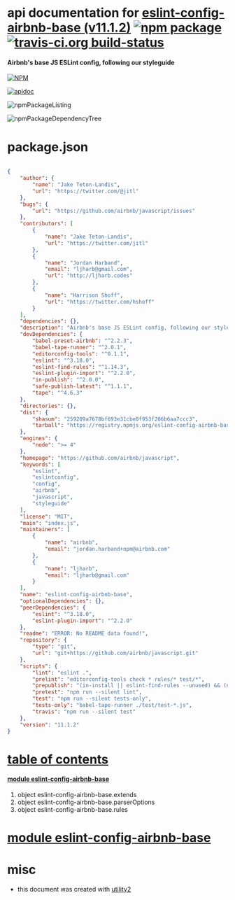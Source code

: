 # api documentation for  [eslint-config-airbnb-base (v11.1.2)](https://github.com/airbnb/javascript)  [![npm package](https://img.shields.io/npm/v/npmdoc-eslint-config-airbnb-base.svg?style=flat-square)](https://www.npmjs.org/package/npmdoc-eslint-config-airbnb-base) [![travis-ci.org build-status](https://api.travis-ci.org/npmdoc/node-npmdoc-eslint-config-airbnb-base.svg)](https://travis-ci.org/npmdoc/node-npmdoc-eslint-config-airbnb-base)
#### Airbnb's base JS ESLint config, following our styleguide

[![NPM](https://nodei.co/npm/eslint-config-airbnb-base.png?downloads=true)](https://www.npmjs.com/package/eslint-config-airbnb-base)

[![apidoc](https://npmdoc.github.io/node-npmdoc-eslint-config-airbnb-base/build/screenCapture.buildNpmdoc.browser._2Fhome_2Ftravis_2Fbuild_2Fnpmdoc_2Fnode-npmdoc-eslint-config-airbnb-base_2Ftmp_2Fbuild_2Fapidoc.html.png)](https://npmdoc.github.io/node-npmdoc-eslint-config-airbnb-base/build/apidoc.html)

![npmPackageListing](https://npmdoc.github.io/node-npmdoc-eslint-config-airbnb-base/build/screenCapture.npmPackageListing.svg)

![npmPackageDependencyTree](https://npmdoc.github.io/node-npmdoc-eslint-config-airbnb-base/build/screenCapture.npmPackageDependencyTree.svg)



# package.json

```json

{
    "author": {
        "name": "Jake Teton-Landis",
        "url": "https://twitter.com/@jitl"
    },
    "bugs": {
        "url": "https://github.com/airbnb/javascript/issues"
    },
    "contributors": [
        {
            "name": "Jake Teton-Landis",
            "url": "https://twitter.com/jitl"
        },
        {
            "name": "Jordan Harband",
            "email": "ljharb@gmail.com",
            "url": "http://ljharb.codes"
        },
        {
            "name": "Harrison Shoff",
            "url": "https://twitter.com/hshoff"
        }
    ],
    "dependencies": {},
    "description": "Airbnb's base JS ESLint config, following our styleguide",
    "devDependencies": {
        "babel-preset-airbnb": "^2.2.3",
        "babel-tape-runner": "^2.0.1",
        "editorconfig-tools": "^0.1.1",
        "eslint": "^3.18.0",
        "eslint-find-rules": "^1.14.3",
        "eslint-plugin-import": "^2.2.0",
        "in-publish": "^2.0.0",
        "safe-publish-latest": "^1.1.1",
        "tape": "^4.6.3"
    },
    "directories": {},
    "dist": {
        "shasum": "259209a7678bf693e31cbe8f953f206b6aa7ccc3",
        "tarball": "https://registry.npmjs.org/eslint-config-airbnb-base/-/eslint-config-airbnb-base-11.1.2.tgz"
    },
    "engines": {
        "node": ">= 4"
    },
    "homepage": "https://github.com/airbnb/javascript",
    "keywords": [
        "eslint",
        "eslintconfig",
        "config",
        "airbnb",
        "javascript",
        "styleguide"
    ],
    "license": "MIT",
    "main": "index.js",
    "maintainers": [
        {
            "name": "airbnb",
            "email": "jordan.harband+npm@airbnb.com"
        },
        {
            "name": "ljharb",
            "email": "ljharb@gmail.com"
        }
    ],
    "name": "eslint-config-airbnb-base",
    "optionalDependencies": {},
    "peerDependencies": {
        "eslint": "^3.18.0",
        "eslint-plugin-import": "^2.2.0"
    },
    "readme": "ERROR: No README data found!",
    "repository": {
        "type": "git",
        "url": "git+https://github.com/airbnb/javascript.git"
    },
    "scripts": {
        "lint": "eslint .",
        "prelint": "editorconfig-tools check * rules/* test/*",
        "prepublish": "(in-install || eslint-find-rules --unused) && (not-in-publish || npm test) && safe-publish-latest",
        "pretest": "npm run --silent lint",
        "test": "npm run --silent tests-only",
        "tests-only": "babel-tape-runner ./test/test-*.js",
        "travis": "npm run --silent test"
    },
    "version": "11.1.2"
}
```



# <a name="apidoc.tableOfContents"></a>[table of contents](#apidoc.tableOfContents)

#### [module eslint-config-airbnb-base](#apidoc.module.eslint-config-airbnb-base)
1.  object <span class="apidocSignatureSpan">eslint-config-airbnb-base.</span>extends
1.  object <span class="apidocSignatureSpan">eslint-config-airbnb-base.</span>parserOptions
1.  object <span class="apidocSignatureSpan">eslint-config-airbnb-base.</span>rules



# <a name="apidoc.module.eslint-config-airbnb-base"></a>[module eslint-config-airbnb-base](#apidoc.module.eslint-config-airbnb-base)



# misc
- this document was created with [utility2](https://github.com/kaizhu256/node-utility2)
